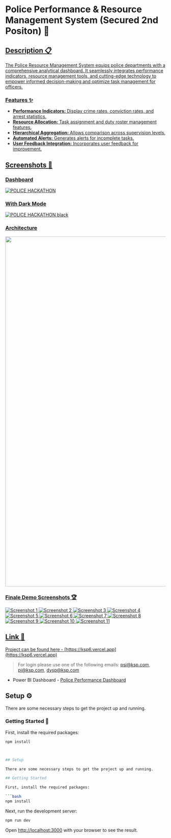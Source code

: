 # Police Performance & Resource Management System (Secured 2nd Positon) 🚓

<a href="https://ksp6.vercel.app/" target="_blank">

## Description 📋

The Police Resource Management System equips police departments with a comprehensive analytical dashboard. It seamlessly integrates performance indicators, resource management tools, and cutting-edge technology to empower informed decision-making and optimize task management for officers.

### Features ✨

- **Performance Indicators:** Display crime rates, conviction rates, and arrest statistics.
- **Resource Allocation:** Task assignment and duty roster management features.
- **Hierarchical Aggregation:** Allows comparison across supervision levels.
- **Automated Alerts:** Generates alerts for incomplete tasks.
- **User Feedback Integration:** Incorporates user feedback for improvement.

## Screenshots 📸

### Dashboard
![POLICE HACKATHON](https://github.com/anmolwadhwaxx/ksp5/assets/94642300/80354546-3746-4d44-b14d-d4a60228efa7)

### With Dark Mode
![POLICE HACKATHON black](https://github.com/anmolwadhwaxx/ksp5/assets/94642300/81baf2cc-6f9c-40aa-8efc-9ae0a194c361)

### Architecture
<img src="https://github.com/anmolwadhwaxx/ksp5/assets/94642300/7a5c9b14-729b-4224-92f6-78640a60eb0b" width="1100">

### Finale Demo Screenshots 🏆

![Screenshot 1](https://github.com/Aakashdeep-Srivastava/PRM_Karnataka/blob/main/1.png)
![Screenshot 2](https://github.com/Aakashdeep-Srivastava/PRM_Karnataka/blob/main/2.png)
![Screenshot 3](https://github.com/Aakashdeep-Srivastava/PRM_Karnataka/blob/main/3.png)
![Screenshot 4](https://github.com/Aakashdeep-Srivastava/PRM_Karnataka/blob/main/4.png)
![Screenshot 5](https://github.com/Aakashdeep-Srivastava/PRM_Karnataka/blob/main/5.png)
![Screenshot 6](https://github.com/Aakashdeep-Srivastava/PRM_Karnataka/blob/main/6.png)
![Screenshot 7](https://github.com/Aakashdeep-Srivastava/PRM_Karnataka/blob/main/7.png)
![Screenshot 8](https://github.com/Aakashdeep-Srivastava/PRM_Karnataka/blob/main/8.png)
![Screenshot 9](https://github.com/Aakashdeep-Srivastava/PRM_Karnataka/blob/main/9.png)
![Screenshot 10](https://github.com/Aakashdeep-Srivastava/PRM_Karnataka/blob/main/10.png)
![Screenshot 11](https://github.com/Aakashdeep-Srivastava/PRM_Karnataka/blob/main/11.png)

## Link 🔗

Project can be found here - [https://ksp6.vercel.app](https://ksp6.vercel.app)
> For login please use one of the following emails: psi@ksp.com, pi@ksp.com, dysp@ksp.com
- Power BI Dashboard - [Police Performance Dashboard](https://app.powerbi.com/view?r=eyJrIjoiODJkZjA5NDItM2I1Ni00ZmM5LTk2MzAtNTVkOTY5OTNiY2U4IiwidCI6IjQ0Y2EwNTVjLWM4YmQtNDk5NC1iYjIzLTMyOTFkMjA5YzA0YyIsImMiOjF9)

## Setup ⚙️

There are some necessary steps to get the project up and running.

### Getting Started 🚀

First, install the required packages:

```bash
npm install



## Setup

There are some necessary steps to get the project up and running.

## Getting Started

First, install the required packages:

```bash
npm install
```

Next, run the development server:

```bash
npm run dev
```

Open [http://localhost:3000](http://localhost:3000) with your browser to see the result.
